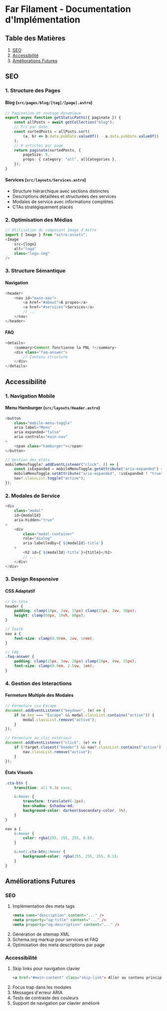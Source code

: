 # Far Filament - Documentation d'Implémentation

## Table des Matières

1. [SEO](#seo)
2. [Accessibilité](#accessibilité)
3. [Améliorations Futures](#améliorations-futures)

## SEO

### 1. Structure des Pages

#### Blog (`src/pages/blog/[tag]/[page].astro`)

```typescript
// Pagination et routage dynamique
export async function getStaticPaths({ paginate }) {
	const allPosts = await getCollection("blog");
	// Tri par date
	const sortedPosts = allPosts.sort(
		(a, b) => b.data.pubDate.valueOf() - a.data.pubDate.valueOf()
	);
	// 9 articles par page
	return paginate(sortedPosts, {
		pageSize: 9,
		props: { category: "all", allCategories },
	});
}
```

#### Services (`src/layouts/Services.astro`)

- Structure hiérarchique avec sections distinctes
- Descriptions détaillées et structurées des services
- Modales de service avec informations complètes
- CTAs stratégiquement placés

### 2. Optimisation des Médias

```typescript
// Utilisation du composant Image d'Astro
import { Image } from "astro:assets";
<Image
    src={logo}
    alt="logo"
    class="logo-img"
/>
```

### 3. Structure Sémantique

#### Navigation

```typescript
<header>
    <nav id="main-nav">
        <a href="#about">À propos</a>
        <a href="#services">Services</a>
        // ...
    </nav>
</header>
```

#### FAQ

```typescript
<details>
    <summary>Comment fonctionne la PNL ?</summary>
    <div class="faq-answer">
        // Contenu structuré
    </div>
</details>
```

## Accessibilité

### 1. Navigation Mobile

#### Menu Hamburger (`src/layouts/Header.astro`)

```typescript
<button
    class="mobile-menu-toggle"
    aria-label="Menu"
    aria-expanded="false"
    aria-controls="main-nav"
>
    <span class="hamburger"></span>
</button>

// Gestion des états
mobileMenuToggle?.addEventListener("click", () => {
    const isExpanded = mobileMenuToggle.getAttribute("aria-expanded") === "true";
    mobileMenuToggle.setAttribute("aria-expanded", !isExpanded ? "true" : "false");
    nav?.classList.toggle("active");
});
```

### 2. Modales de Service

```typescript
<div
    class="modal"
    id={modalId}
    aria-hidden="true"
>
    <div
        class="modal-container"
        role="dialog"
        aria-labelledby={`${modalId}-title`}
    >
        <h2 id={`${modalId}-title`}>{title}</h2>
        // ...
    </div>
</div>
```

### 3. Design Responsive

#### CSS Adaptatif

```scss
// En-tête
header {
	padding: clamp(10px, 2vw, 15px) clamp(15px, 3vw, 30px);
	height: clamp(60px, 10vh, 80px);
}

// Texte
nav a {
	font-size: clamp(0.9rem, 2vw, 1rem);
}

// FAQ
.faq-answer {
	padding: clamp(15px, 3vw, 20px) clamp(20px, 4vw, 25px);
	font-size: clamp(0.9em, 2.5vw, 1em);
}
```

### 4. Gestion des Interactions

#### Fermeture Multiple des Modales

```typescript
// Fermeture via Escape
document.addEventListener("keydown", (e) => {
	if (e.key === "Escape" && modal.classList.contains("active")) {
		modal.classList.remove("active");
	}
});

// Fermeture au clic extérieur
document.addEventListener("click", (e) => {
	if (!target.closest("header") && nav?.classList.contains("active")) {
		nav.classList.remove("active");
	}
});
```

#### États Visuels

```scss
.cta-btn {
	transition: all 0.3s ease;

	&:hover {
		transform: translateY(-2px);
		box-shadow: $shadow-md;
		background-color: darken($secondary-color, 5%);
	}
}

nav a {
	&:hover {
		color: rgba(255, 255, 255, 0.8);
	}

	&:not(.cta-btn):hover {
		background-color: rgba(255, 255, 255, 0.1);
	}
}
```

## Améliorations Futures

### SEO

1. Implémentation des meta tags
   ```html
   <meta name="description" content="..." />
   <meta property="og:title" content="..." />
   <meta property="og:description" content="..." />
   ```
2. Génération de sitemap XML
3. Schema.org markup pour services et FAQ
4. Optimisation des meta descriptions par page

### Accessibilité

1. Skip links pour navigation clavier
   ```html
   <a href="#main-content" class="skip-link"> Aller au contenu principal </a>
   ```
2. Focus trap dans les modales
3. Messages d'erreur ARIA
4. Tests de contraste des couleurs
5. Support de navigation par clavier amélioré
